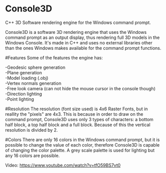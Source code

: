 # Console3D
C++ 3D Software rendering engine for the Windows command prompt.

Console3D is a software 3D rendering engine that uses the Windows command prompt as an output display, thus rendering full 3D models in the Windows Console. It's made in C++ and uses no external libraries other than the ones Windows makes available for the command prompt functions.

#Features
Some of the features the engine has:

  -Geodesic sphere generation  
  -Plane generation  
  -Model loading (.obj)  
  -Vertex normals generation  
  -Free look camera (can not hide the mouse cursor in the console though)  
  -Direction lighting  
  -Point lighting  

#Resolution
The resolution (font size used) is 4x6 Raster Fonts, but in reallity the "pixels" are 4x3.
This is because in order to draw on the command prompt, Console3D uses only 3 types of characters: a bottom half block, a top half block and a full block.
Because of this the vertical resolution is divided by 2.

#Colors
There are only 16 colors in the Windows command prompt, but it is possible to change the value of each color, therefore Console3D is capable of changing the color palette.
A grey scale palette is used for lighting but any 16 colors are possible.

Video: https://www.youtube.com/watch?v=tfO59BS7vt0
